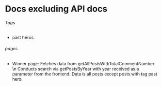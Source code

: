 # Docs excluding API docs

###### Tags

- past heros.

###### pages

- Winner page: Fetches data from getAllPostsWithTotalCommentNumber. \n Conducts search via getPostsByYear with year received as a parameter from the frontend. Data is all posts except posts with tag past hero.
